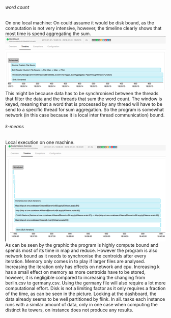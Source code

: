 ###### word count

On one local machine:
On could assume it would be disk bound, as the computation is not very intensive, however, the timeline 
clearly shows that most time is spend aggregating the sum. 
![WordCount](runtimeWordCount.png "Wordcount runtime")
This might be because data has to be synchronised between the threads that filter 
the data and the threads that sum the word count. The window is keyed, meaning that a word that is processed by any 
thread will have to be send to a specific thread for sum aggregation. So the program is somewhat network 
(in this case because it is local inter thread communication) bound.


###### k-means

Local execution on one machine.
![WordCount](runtimeKMeans.png "Kmeans runtime")
As can be seen by the graphic the program is highly compute bound and spends most 
of its time in map and reduce. However the program is also network bound as it needs to 
synchronise the centroids after every iteration. Memory only comes in to play if larger 
files are analysed. Increasing the iteration only has effects on network and cpu. 
Increasing k has a small effect on memory as more centroids have to be stored, however, it 
is negligible compared to increasing the changing from berlin.csv to germany.csv. 
Using the germany file will also require a lot more computational effort. 
Disk is not a limiting factor as it only requires a fraction of the time, 
as can be seen in the picture. 
Looking at the dashboard, the data already seems to be well partitioned 
by flink. In all. tasks each instance runs with a similar amount of data, only
 in one case when computing the distinct lte towers, on instance does not produce any results.  

